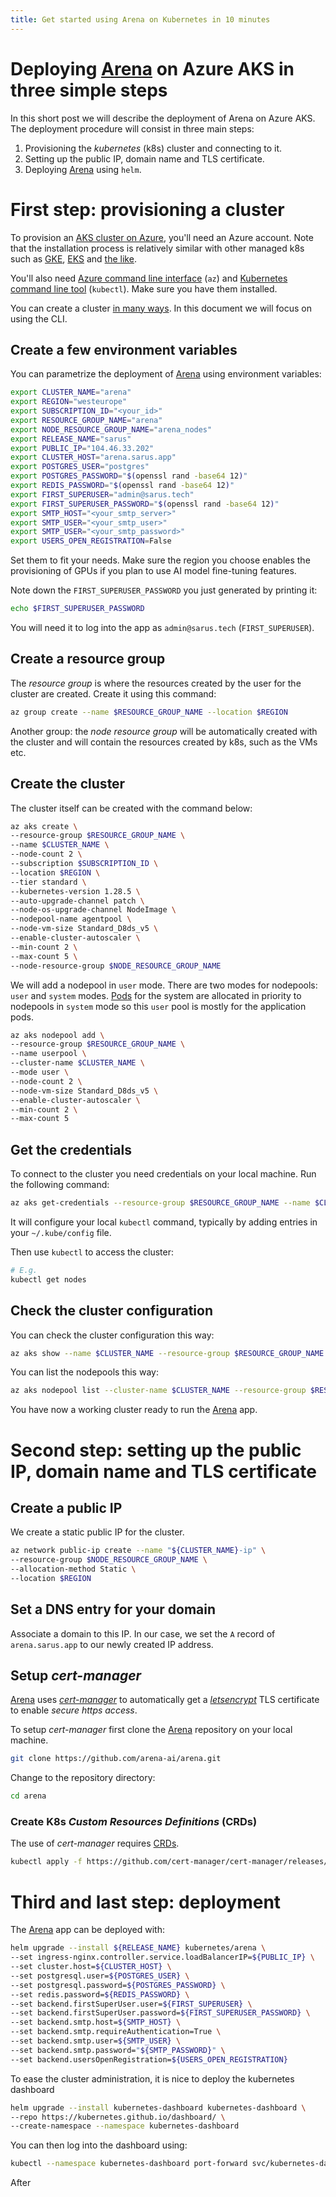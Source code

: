 ```yaml
---
title: Get started using Arena on Kubernetes in 10 minutes
---
```


# Deploying [Arena](https://github.com/arena-ai/arena) on Azure AKS in three simple steps

In this short post we will describe the deployment of Arena on Azure AKS.
The deployment procedure will consist in three main steps:

1. Provisioning the *kubernetes* (k8s) cluster and connecting to it.
2. Setting up the public IP, domain name and TLS certificate.
3. Deploying [Arena](https://github.com/arena-ai/arena) using `helm`.

# First step: provisioning a cluster

To provision an [AKS cluster on Azure](https://azure.microsoft.com/fr-fr/products/kubernetes-service), you'll need an Azure account. Note that the installation process is relatively similar with other managed k8s such as [GKE](https://cloud.google.com/kubernetes-engine), [EKS](https://aws.amazon.com/eks/) and [the like](https://us.ovhcloud.com/public-cloud/kubernetes/).

You'll also need [Azure command line interface](https://learn.microsoft.com/en-us/cli/azure/install-azure-cli) (`az`) and [Kubernetes command line tool](https://kubernetes.io/docs/reference/kubectl/) (`kubectl`).
Make sure you have them installed.

You can create a cluster [in many ways](https://learn.microsoft.com/en-us/azure/aks/learn/quick-kubernetes-deploy-cli). In this document we will focus on using the CLI.

## Create a few environment variables

You can parametrize the deployment of [Arena](https://github.com/arena-ai/arena) using environment variables:
```sh
export CLUSTER_NAME="arena"
export REGION="westeurope"
export SUBSCRIPTION_ID="<your_id>"
export RESOURCE_GROUP_NAME="arena"
export NODE_RESOURCE_GROUP_NAME="arena_nodes"
export RELEASE_NAME="sarus"
export PUBLIC_IP="104.46.33.202"
export CLUSTER_HOST="arena.sarus.app"
export POSTGRES_USER="postgres"
export POSTGRES_PASSWORD="$(openssl rand -base64 12)"
export REDIS_PASSWORD="$(openssl rand -base64 12)"
export FIRST_SUPERUSER="admin@sarus.tech"
export FIRST_SUPERUSER_PASSWORD="$(openssl rand -base64 12)"
export SMTP_HOST="<your_smtp_server>"
export SMTP_USER="<your_smtp_user>"
export SMTP_USER="<your_smtp_password>"
export USERS_OPEN_REGISTRATION=False
```

Set them to fit your needs. Make sure the region you choose enables the provisioning of GPUs if you plan to use AI model fine-tuning features.

Note down the `FIRST_SUPERUSER_PASSWORD` you just generated by printing it:
```sh
echo $FIRST_SUPERUSER_PASSWORD
```

You will need it to log into the app as `admin@sarus.tech` (`FIRST_SUPERUSER`).

## Create a resource group

The *resource group* is where the resources created by the user for the cluster are created.
Create it using this command:
```sh
az group create --name $RESOURCE_GROUP_NAME --location $REGION
```

Another group: the *node resource group* will be automatically created with the cluster and will contain the resources created by k8s, such as the VMs etc.

## Create the cluster

The cluster itself can be created with the command below:

```sh
az aks create \
--resource-group $RESOURCE_GROUP_NAME \
--name $CLUSTER_NAME \
--node-count 2 \
--subscription $SUBSCRIPTION_ID \
--location $REGION \
--tier standard \
--kubernetes-version 1.28.5 \
--auto-upgrade-channel patch \
--node-os-upgrade-channel NodeImage \
--nodepool-name agentpool \
--node-vm-size Standard_D8ds_v5 \
--enable-cluster-autoscaler \
--min-count 2 \
--max-count 5 \
--node-resource-group $NODE_RESOURCE_GROUP_NAME
```

We will add a nodepool in `user` mode. There are two modes for nodepools: `user` and `system` modes. [Pods](https://kubernetes.io/docs/concepts/workloads/pods/) for the system are allocated in priority to nodepools in `system` mode so this `user` pool is mostly for the application pods.

```sh
az aks nodepool add \
--resource-group $RESOURCE_GROUP_NAME \
--name userpool \
--cluster-name $CLUSTER_NAME \
--mode user \
--node-count 2 \
--node-vm-size Standard_D8ds_v5 \
--enable-cluster-autoscaler \
--min-count 2 \
--max-count 5
```

## Get the credentials

To connect to the cluster you need credentials on your local machine. Run the following command:

```sh
az aks get-credentials --resource-group $RESOURCE_GROUP_NAME --name $CLUSTER_NAME
```
It will configure your local `kubectl` command, typically by adding entries in your `~/.kube/config` file.

Then use `kubectl` to access the cluster:

```sh
# E.g.
kubectl get nodes
```

## Check the cluster configuration

You can check the cluster configuration this way:

```sh
az aks show --name $CLUSTER_NAME --resource-group $RESOURCE_GROUP_NAME
```

You can list the nodepools this way:

```sh
az aks nodepool list --cluster-name $CLUSTER_NAME --resource-group $RESOURCE_GROUP_NAME
```

You have now a working cluster ready to run the [Arena](https://github.com/arena-ai/arena) app.

# Second step: setting up the public IP, domain name and TLS certificate

## Create a public IP

We create a static public IP for the cluster.

```sh
az network public-ip create --name "${CLUSTER_NAME}-ip" \
--resource-group $NODE_RESOURCE_GROUP_NAME \
--allocation-method Static \
--location $REGION
```

## Set a DNS entry for your domain

Associate a domain to this IP. In our case, we set the `A` record of `arena.sarus.app` to our newly created IP address.

## Setup *cert-manager*

[Arena](https://github.com/arena-ai/arena) uses [*cert-manager*](https://cert-manager.io/docs/installation/helm/) to automatically get a [*letsencrypt*](https://letsencrypt.org/) TLS certificate to enable *secure https access*.

To setup *cert-manager* first clone the [Arena](https://github.com/arena-ai/arena) repository on your local machine.

```sh
git clone https://github.com/arena-ai/arena.git
```

Change to the repository directory:

```sh
cd arena
```

### Create K8s *Custom Resources Definitions* (CRDs)

The use of *cert-manager* requires [CRDs](https://kubernetes.io/docs/tasks/extend-kubernetes/custom-resources/custom-resource-definitions/).

```sh
kubectl apply -f https://github.com/cert-manager/cert-manager/releases/download/v1.14.4/cert-manager.crds.yaml
```

# Third and last step: deployment

The [Arena](https://github.com/arena-ai/arena) app can be deployed with:

```sh
helm upgrade --install ${RELEASE_NAME} kubernetes/arena \
--set ingress-nginx.controller.service.loadBalancerIP=${PUBLIC_IP} \
--set cluster.host=${CLUSTER_HOST} \
--set postgresql.user=${POSTGRES_USER} \
--set postgresql.password=${POSTGRES_PASSWORD} \
--set redis.password=${REDIS_PASSWORD} \
--set backend.firstSuperUser.user=${FIRST_SUPERUSER} \
--set backend.firstSuperUser.password=${FIRST_SUPERUSER_PASSWORD} \
--set backend.smtp.host=${SMTP_HOST} \
--set backend.smtp.requireAuthentication=True \
--set backend.smtp.user=${SMTP_USER} \
--set backend.smtp.password="${SMTP_PASSWORD}" \
--set backend.usersOpenRegistration=${USERS_OPEN_REGISTRATION}
```

To ease the cluster administration, it is nice to deploy the kubernetes dashboard

```sh
helm upgrade --install kubernetes-dashboard kubernetes-dashboard \
--repo https://kubernetes.github.io/dashboard/ \
--create-namespace --namespace kubernetes-dashboard
```

You can then log into the dashboard using:

```sh
kubectl --namespace kubernetes-dashboard port-forward svc/kubernetes-dashboard-kong-proxy 8443:443
```

After 
